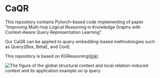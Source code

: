 # CaQR
This repository contains Pytorch-based code implementing of paper "Improving Multi-hop Logical Reasoning in Knowledge Graphs with Context-Aware Query Representation Learning". 

Our CaQR can be applied to query embedding-based methodologies such as Query2Box, BetaE, and ConE.

This repository is based on KGReasoning([link])

![The figure of the global structural context and local relation-induced context and its application example on ip query](/.caqr.png)

[link]: https://github.com/snap-stanford/KGReasoning
